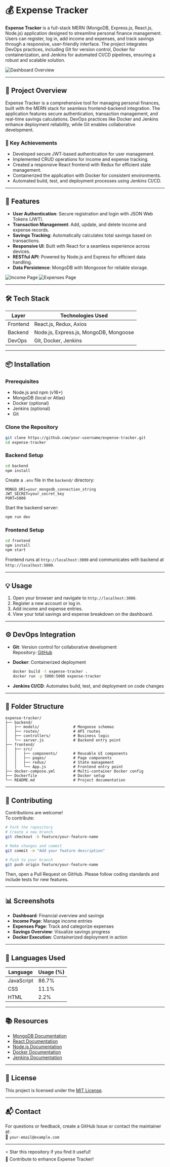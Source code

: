 # 💰 Expense Tracker

**Expense Tracker** is a full-stack MERN (MongoDB, Express.js, React.js, Node.js) application designed to streamline personal finance management. Users can register, log in, add income and expenses, and track savings through a responsive, user-friendly interface. The project integrates DevOps practices, including Git for version control, Docker for containerization, and Jenkins for automated CI/CD pipelines, ensuring a robust and scalable solution.

![Dashboard Overview](images/dashboard.png)

---

## 📌 Project Overview

Expense Tracker is a comprehensive tool for managing personal finances, built with the MERN stack for seamless frontend-backend integration. The application features secure authentication, transaction management, and real-time savings calculations. DevOps practices like Docker and Jenkins enhance deployment reliability, while Git enables collaborative development.

### 🔑 Key Achievements
- Developed secure JWT-based authentication for user management.
- Implemented CRUD operations for income and expense tracking.
- Created a responsive React frontend with Redux for efficient state management.
- Containerized the application with Docker for consistent environments.
- Automated build, test, and deployment processes using Jenkins CI/CD.

---

## 🚀 Features

- **User Authentication**: Secure registration and login with JSON Web Tokens (JWT).
- **Transaction Management**: Add, update, and delete income and expense records.
- **Savings Tracking**: Automatically calculates total savings based on transactions.
- **Responsive UI**: Built with React for a seamless experience across devices.
- **RESTful API**: Powered by Node.js and Express for efficient data handling.
- **Data Persistence**: MongoDB with Mongoose for reliable storage.

![Income Page](images/income.png)
![Expenses Page](images/expenses.png)

---

## 🛠 Tech Stack

| Layer      | Technologies Used                          |
|------------|--------------------------------------------|
| Frontend   | React.js, Redux, Axios                     |
| Backend    | Node.js, Express.js, MongoDB, Mongoose     |
| DevOps     | Git, Docker, Jenkins                       |

---

## 📦 Installation

### Prerequisites
- Node.js and npm (v16+)
- MongoDB (local or Atlas)
- Docker (optional)
- Jenkins (optional)
- Git

### Clone the Repository
```bash
git clone https://github.com/your-username/expense-tracker.git
cd expense-tracker
```

### Backend Setup
```bash
cd backend
npm install
```

Create a `.env` file in the `backend/` directory:
```env
MONGO_URI=your_mongodb_connection_string
JWT_SECRET=your_secret_key
PORT=5000
```

Start the backend server:
```bash
npm run dev
```

### Frontend Setup
```bash
cd frontend
npm install
npm start
```

Frontend runs at `http://localhost:3000` and communicates with backend at `http://localhost:5000`.

---

## 💡 Usage

1. Open your browser and navigate to `http://localhost:3000`.
2. Register a new account or log in.
3. Add income and expense entries.
4. View your total savings and expense breakdown on the dashboard.

---

## ⚙️ DevOps Integration

- **Git**: Version control for collaborative development  
  Repository: [GitHub](https://github.com/your-username/expense-tracker)

- **Docker**: Containerized deployment
  ```bash
  docker build -t expense-tracker .
  docker run -p 5000:5000 expense-tracker
  ```

- **Jenkins CI/CD**: Automates build, test, and deployment on code changes

---

## 📁 Folder Structure

```
expense-tracker/
├── backend/
│   ├── models/               # Mongoose schemas
│   ├── routes/               # API routes
│   ├── controllers/          # Business logic
│   └── server.js             # Backend entry point
├── frontend/
│   ├── src/
│   │   ├── components/       # Reusable UI components
│   │   ├── pages/            # Page components
│   │   ├── redux/            # State management
│   │   └── App.js            # Frontend entry point
├── docker-compose.yml        # Multi-container Docker config
├── Dockerfile                # Docker setup
└── README.md                 # Project documentation
```

---

## 🤝 Contributing

Contributions are welcome!  
To contribute:

```bash
# Fork the repository
# Create a new branch
git checkout -b feature/your-feature-name

# Make changes and commit
git commit -m "Add your feature description"

# Push to your branch
git push origin feature/your-feature-name
```

Then, open a Pull Request on GitHub. Please follow coding standards and include tests for new features.

---

## 📊 Screenshots

- **Dashboard**: Financial overview and savings
- **Income Page**: Manage income entries
- **Expenses Page**: Track and categorize expenses
- **Savings Overview**: Visualize savings progress
- **Docker Execution**: Containerized deployment in action

---

## 🧠 Languages Used

| Language     | Usage (%) |
|--------------|-----------|
| JavaScript   | 86.7%     |
| CSS          | 11.1%     |
| HTML         | 2.2%      |

---

## 📚 Resources

- [MongoDB Documentation](https://www.mongodb.com/docs/)
- [React Documentation](https://reactjs.org/docs/getting-started.html)
- [Node.js Documentation](https://nodejs.org/en/docs/)
- [Docker Documentation](https://docs.docker.com/)
- [Jenkins Documentation](https://www.jenkins.io/doc/)

---

## 📄 License

This project is licensed under the [MIT License](LICENSE).

---

## 📬 Contact

For questions or feedback, create a GitHub Issue or contact the maintainer at:  
📧 `your-email@example.com`

---

⭐️ Star this repository if you find it useful!  
🚀 Contribute to enhance Expense Tracker!
